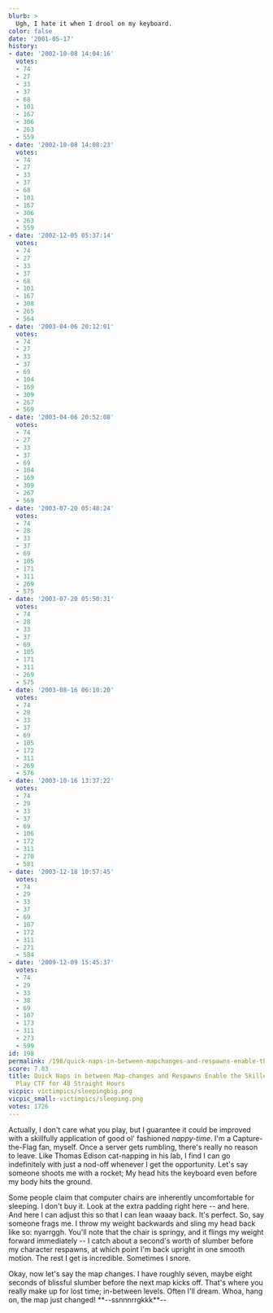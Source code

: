 ```yaml
---
blurb: >
  Ugh, I hate it when I drool on my keyboard.
color: false
date: '2001-05-17'
history:
- date: '2002-10-08 14:04:16'
  votes:
  - 74
  - 27
  - 33
  - 37
  - 68
  - 101
  - 167
  - 306
  - 263
  - 559
- date: '2002-10-08 14:08:23'
  votes:
  - 74
  - 27
  - 33
  - 37
  - 68
  - 101
  - 167
  - 306
  - 263
  - 559
- date: '2002-12-05 05:37:14'
  votes:
  - 74
  - 27
  - 33
  - 37
  - 68
  - 101
  - 167
  - 308
  - 265
  - 564
- date: '2003-04-06 20:12:01'
  votes:
  - 74
  - 27
  - 33
  - 37
  - 69
  - 104
  - 169
  - 309
  - 267
  - 569
- date: '2003-04-06 20:52:08'
  votes:
  - 74
  - 27
  - 33
  - 37
  - 69
  - 104
  - 169
  - 309
  - 267
  - 569
- date: '2003-07-20 05:48:24'
  votes:
  - 74
  - 28
  - 33
  - 37
  - 69
  - 105
  - 171
  - 311
  - 269
  - 575
- date: '2003-07-20 05:50:31'
  votes:
  - 74
  - 28
  - 33
  - 37
  - 69
  - 105
  - 171
  - 311
  - 269
  - 575
- date: '2003-08-16 06:10:20'
  votes:
  - 74
  - 28
  - 33
  - 37
  - 69
  - 105
  - 172
  - 311
  - 269
  - 576
- date: '2003-10-16 13:37:22'
  votes:
  - 74
  - 29
  - 33
  - 37
  - 69
  - 106
  - 172
  - 311
  - 270
  - 581
- date: '2003-12-18 10:57:45'
  votes:
  - 74
  - 29
  - 33
  - 37
  - 69
  - 107
  - 172
  - 311
  - 271
  - 584
- date: '2009-12-09 15:45:37'
  votes:
  - 74
  - 29
  - 33
  - 38
  - 69
  - 107
  - 173
  - 311
  - 273
  - 599
id: 198
permalink: /198/quick-naps-in-between-mapchanges-and-respawns-enable-the-skilled-gamer-to-play-ctf-for-48-straight-hours/
score: 7.83
title: Quick Naps in between Map-changes and Respawns Enable the Skilled Gamer to
  Play CTF for 48 Straight Hours
vicpic: victimpics/sleepingbig.png
vicpic_small: victimpics/sleeping.png
votes: 1726
---
```


Actually, I don't care what you play, but I guarantee it could be
improved with a skillfully application of good ol' fashioned
*nappy-time*. I'm a Capture-the-Flag fan, myself. Once a server gets
rumbling, there's really no reason to leave. Like Thomas Edison
cat-napping in his lab, I find I can go indefinitely with just a nod-off
whenever I get the opportunity. Let's say someone shoots me with a
rocket; My head hits the keyboard even before my body hits the ground.

Some people claim that computer chairs are inherently uncomfortable for
sleeping. I don't buy it. Look at the extra padding right here -- and
here. And here I can adjust this so that I can lean waaay back. It's
perfect. So, say someone frags me. I throw my weight backwards and sling
my head back like so: nyarrggh. You'll note that the chair is springy,
and it flings my weight forward immediately -- I catch about a second's
worth of slumber before my character respawns, at which point I'm back
upright in one smooth motion. The rest I get is incredible. Sometimes I
snore.

Okay, now let's say the map changes. I have roughly seven, maybe eight
seconds of blissful slumber before the next map kicks off. That's where
you really make up for lost time; in-between levels. Often I'll dream.
Whoa, hang on, the map just changed! \*\*--ssnnnrrgkkk\*\*--